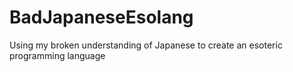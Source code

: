 # BadJapaneseEsolang
Using my broken understanding of Japanese to create an esoteric programming language
